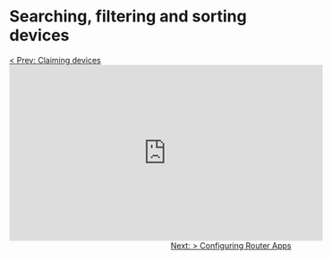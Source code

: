 # Searching, filtering and sorting devices

<div style='text-align:left;'><a href="/tutorials/claim-device.html">< Prev: Claiming devices</a></div>
<iframe width="560" height="315" src="https://www.youtube.com/embed/zFjENwBNE_k" frameborder="0" allow="accelerometer; autoplay; encrypted-media; gyroscope; picture-in-picture" allowfullscreen></iframe>
<div style='text-align:right;'><a href="/tutorials/configuring-user-modules.html">Next: > Configuring Router Apps</a></div>